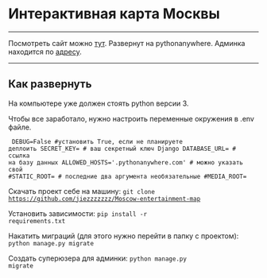 # Интерактивная карта Москвы

---

Посмотреть сайт можно [тут](http://polya.pythonanywhere.com/).
Развернут на pythonanywhere. 
Админка находится по [адресу](http://polya.pythonanywhere.com/admin).

--- 


## Как развернуть

На компьютере уже должен стоять python версии 3. 

Чтобы все заработало, нужно настроить переменные окружения в .env файле. 

<span><code>
DEBUG=False #установить True, если не планируете деплоить
SECRET_KEY= # ваш секретный ключ Django
DATABASE_URL= # ссылка на базу данных
ALLOWED_HOSTS='.pythonanywhere.com' # можно указать свой
#STATIC_ROOT= # последние два аргумента необязательные
#MEDIA_ROOT=
</span></code>

Скачать проект себе на машину:
<span><code>git clone https://github.com/jiezzzzzzz/Moscow-entertainment-map</span></code>

Установить зависимости: 
<span><code>pip install -r requirements.txt</span></code>

Накатить миграций (для этого нужно перейти в папку с проектом):
<span><code>python manage.py migrate</span></code>

Создать суперюзера для админки:
<span><code>python manage.py migrate</span></code>



